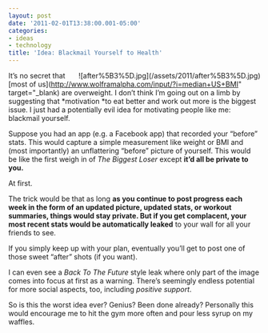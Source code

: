 ```yaml
---
layout: post
date: '2011-02-01T13:38:00.001-05:00'
categories:
- ideas
- technology
title: 'Idea: Blackmail Yourself to Health'
---
```


<div style="float: right;">![after%5B3%5D.jpg](/assets/2011/after%5B3%5D.jpg)</div>

It’s no secret that [most of us](http://www.wolframalpha.com/input/?i=median+US+BMI" target="_blank) are overweight. I don’t think I’m going out on a limb by suggesting that *motivation *to eat better and work out more is the biggest issue. I just had a potentially evil idea for motivating people like me: blackmail yourself.

Suppose you had an app (e.g. a Facebook app) that recorded your “before” stats. This would capture a simple measurement like weight or BMI and (most importantly) an unflattering “before” picture of yourself. This would be like the first weigh in of *The Biggest Loser* except **it’d all be private to you.**

At first.

The trick would be that as long **as you continue **to post progress each week in the form of an updated picture, updated stats, or workout summaries, **things would stay private**. But** if you get complacent, your most recent stats would be automatically leaked** to your wall for all your friends to see.

If you simply keep up with your plan, eventually you’ll get to post one of those sweet “after” shots (if you want).

I can even see a *Back To The Future* style leak where only part of the image comes into focus at first as a warning. There’s seemingly endless potential for more social aspects, too, including *positive support*.

So is this the worst idea ever? Genius? Been done already? Personally this would encourage me to hit the gym more often and pour less syrup on my waffles.